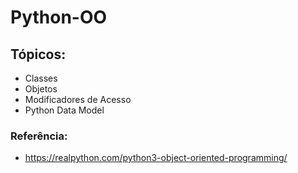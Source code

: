 # Python-OO

## Tópicos:
- Classes
- Objetos
- Modificadores de Acesso
- Python Data Model


### Referência:
- https://realpython.com/python3-object-oriented-programming/
